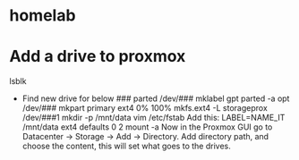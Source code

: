 # homelab

# Add a drive to proxmox
lsblk
- Find new drive for below ###
parted /dev/### mklabel gpt
parted -a opt /dev/### mkpart primary ext4 0% 100%
mkfs.ext4 -L storageprox /dev/###1
mkdir -p /mnt/data
vim /etc/fstab
Add this:    LABEL=NAME_IT /mnt/data ext4 defaults 0 2
mount -a
Now in the Proxmox GUI go to Datacenter -> Storage -> Add -> Directory.
Add directory path, and choose the content, this will set what goes to the drives. 

